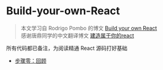 # Build-your-own-React 

> 本文学习自 Rodrigo Pombo 的博文 [Build your own React](https://pomb.us/build-your-own-react/) <br />
> 感谢唐鼎同学的中文翻译博文 [建造属于你的react](https://www.tangdingblog.cn/blog/react/buildyourownreact-2020-09-22/)

所有代码都已备注，为阅读精通 React 源码打好基础

* [步骤零：回顾](./0_Review.js)
